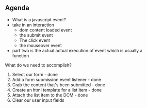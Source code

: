 ## Agenda
- What is a javascript event?
- take in an interaction 
    - dom content loaded event
    - the submit event
    - The click event
    - the mouseover event
- part two is the actual actual execution of event which is usually a function



What do we need to accomplish?

1. Select our form - done
2. Add a form submission event listener - done
3. Grab the content that's been submitted - done
4. Create an html template for a list item - done
5. Attach the list item to the DOM - done
6. Clear our user input fields
